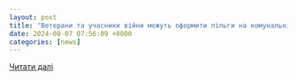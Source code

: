 ```yaml
---
layout: post
title: "Ветерани та учасники війни можуть оформити пільги на комунальні послуги онлайн: інструкція - Антикризовий медіа-центр"
date: 2024-08-07 07:56:09 +0000
categories: [news]
---
```


[Читати далі](https://acmc.ua/veterany-ta-uchasnyky-vijny-mozhut-oformyty-pilgy-na-komunalni-poslugy-onlajn-instrukcziya/)
